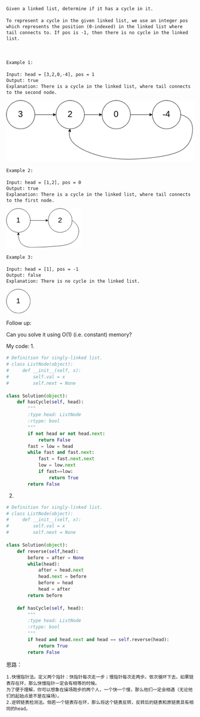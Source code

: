 ```
Given a linked list, determine if it has a cycle in it.

To represent a cycle in the given linked list, we use an integer pos which represents the position (0-indexed) in the linked list where tail connects to. If pos is -1, then there is no cycle in the linked list.

 

Example 1:

Input: head = [3,2,0,-4], pos = 1
Output: true
Explanation: There is a cycle in the linked list, where tail connects to the second node.
```
![example1](https://github.com/hcudhcb/LeetCode/blob/master/image_leetcode/circularlinkedlist.png)
```
Example 2:

Input: head = [1,2], pos = 0
Output: true
Explanation: There is a cycle in the linked list, where tail connects to the first node.
```
![example2](https://github.com/hcudhcb/LeetCode/blob/master/image_leetcode/circularlinkedlist_test2.png)
```
Example 3:

Input: head = [1], pos = -1
Output: false
Explanation: There is no cycle in the linked list.
```
![example3](https://github.com/hcudhcb/LeetCode/blob/master/image_leetcode/circularlinkedlist_test3.png)

 

Follow up:

Can you solve it using O(1) (i.e. constant) memory?

My code:
1.
```python
# Definition for singly-linked list.
# class ListNode(object):
#     def __init__(self, x):
#         self.val = x
#         self.next = None

class Solution(object):
    def hasCycle(self, head):
        """
        :type head: ListNode
        :rtype: bool
        """
        if not head or not head.next:
            return False
        fast = low = head
        while fast and fast.next:
            fast = fast.next.next
            low = low.next
            if fast==low:
                return True
        return False
````
2.
```python
# Definition for singly-linked list.
# class ListNode(object):
#     def __init__(self, x):
#         self.val = x
#         self.next = None

class Solution(object):
    def reverse(self,head):
        before = after = None
        while(head):
            after = head.next
            head.next = before
            before = head
            head = after
        return before
            
    def hasCycle(self, head):
        """
        :type head: ListNode
        :rtype: bool
        """
        if head and head.next and head == self.reverse(head):
            return True
        return False
```
思路：
```
1.快慢指针法。定义两个指针：快指针每次走一步；慢指针每次走两步。依次循环下去，如果链表存在环，那么快慢指针一定会有相等的时候。 
为了便于理解，你可以想象在操场跑步的两个人，一个快一个慢，那么他们一定会相遇（无论他们的起始点是不是在操场）。
2.逆转链表检测法。倘若一个链表存在环，那么将这个链表反转，反转后的链表和原链表具有相同的head。
```
